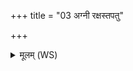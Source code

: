 +++
title = "03 अग्नी रक्षस्तपतु"

+++
<details><summary>मूलम् (WS)</summary>

अग्नी रक्षस्तपतु यद् विदेवं क्रव्यात् पिशाच इह मा प्र पास्त ।  
नुदाम एनमव रुध्मो अस्मदादित्या नो अङ्गिरसः सचन्ताम् ॥ ३ ॥
</details>